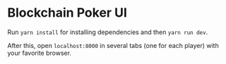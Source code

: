 # Blockchain Poker UI

Run `yarn install` for installing dependencies and then `yarn run dev`.

After this, open `localhost:8000` in several tabs (one for each player) with your favorite browser.
